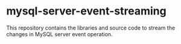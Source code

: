 # mysql-server-event-streaming
This repository contains the libraries and source code to stream the changes in MySQL server event operation.

